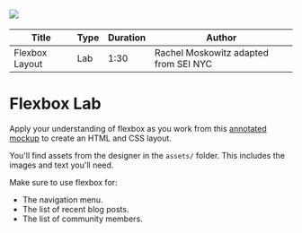# ![](https://ga-dash.s3.amazonaws.com/production/assets/logo-9f88ae6c9c3871690e33280fcf557f33.png)

| Title | Type | Duration | Author |
| -- | -- | -- | -- |
| Flexbox Layout | Lab | 1:30 | Rachel Moskowitz adapted from SEI NYC|


# Flexbox Lab

Apply your understanding of flexbox as you work from this [annotated mockup](./mockups/mockup-annotated.png) to create an HTML and CSS layout.

You'll find assets from the designer in the `assets/` folder. This includes the images and text you'll need.

Make sure to use flexbox for:

 - The navigation menu.
 - The list of recent blog posts.
 - The list of community members.



